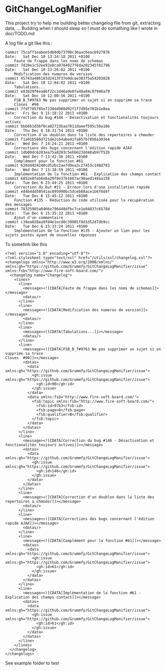 GitChangeLogManifier
====================

This project try to help me building better changelog file from git, extracting data, ...
Building when I should sleep so I must do somathing like I wrote in doc/TODO.md

A log file a git like this :

	commit 75caff1eabee5d60db73708c36aac6eac6927876
	Date:   Sat Dec 10 13:34:18 2011 +0100
		Faute de frappe dans les noms de schemas
	commit 7d20e1c52ee92e8ca9784027f6da202345f81796
	Date:   Sat Dec 10 13:26:02 2011 +0100
		Modification des numeros de version
	commit 45743a486183d2413f37e0dcae383f5a54203828
	Date:   Sat Dec 10 12:04:02 2011 +0100
		Tabulations...
	commit e83829f6ea86f22c1d46a9e8fa48a84c87946a79
	Date:   Sat Dec 10 12:00:56 2011 +0100
		FSB_B_T#9763 Ne pas supprimer un sujet si on supprime sa trace
		Closes  #90
	commit 7fdf785705e7230dd908d92f1f7d95e701b1e8ea
	Date:   Fri Dec 9 15:18:22 2011 +0100
		Correction du bug #146 - Désactivation et fonctionalités toujours actives
	commit bbb6b1d36f8ca02723baa7811daeef595c58a186
	Date:   Thu Dec 8 18:31:54 2011 +0100
		Correction d'un doublon dans la liste des repertoires a chmoder
	commit f1a91b566d721de2c64abe41fa857b7856a303e4
	Date:   Wed Dec 7 14:24:21 2011 +0100
		Corrections des bugs concernant l'édition rapide AJAX
	commit 1db00dc6283ea75a8203c5ebb623dd48ab97f52b
	Date:   Wed Dec 7 13:42:36 2011 +0100
		Complément pour la fonction #61
	commit 626d4924240cd52bc2ae7d9ea3c27453c148d783
	Date:   Wed Dec 7 13:38:59 2011 +0100
		Implémentation de la fonction #61 - Explication des champs contact
	commit 6852e8feb6e6a29f8e37b1667ac98aed148aa158
	Date:   Tue Dec 6 23:49:25 2011 +0100
		Correction du but #21 - Erreur lors d'une installation rapide
	commit ed4b4dd50541ac895990bc5dceb68ace1b6f6d4f
	Date:   Tue Dec 6 15:45:12 2011 +0100
		Fonction #135 - Réduction du code utilisée pour la récupération des messages
	commit 78325985a0466e796448dfbc7ce1e84837c6578d
	Date:   Tue Dec 6 15:35:32 2011 +0100
		Ajout d'un commentaire
	commit c39ea028ea9f04e1ecd0c39901f8d1d52d7db9cc
	Date:   Tue Dec 6 15:33:24 2011 +0100
		Implémentation de la fonction #135 - Ajouter un lien pour les sujets postés ayant de nouvelles réponses

To sometinh like this

	<?xml version="1.0" encoding="utf-8"?>
	<?xml-stylesheet type="text/xsl" href="/utils/xsl/changelog.xsl"?>
	<changelogs xmlns="http://www.w3.org/2000/xmlns/" xmlns:gh="https://github.com/Grummfy/GitChangeLogManifier/issue" xmlns:fsb="http://www.fire-soft-board.com/">
	  <changelog name="Changelog">
		<lines>
		  <line>
			<message><![CDATA[Faute de frappe dans les noms de schemas]]></message>
			<datas/>
		  </line>
		  <line>
			<message><![CDATA[Modification des numeros de version]]></message>
			<datas/>
		  </line>
		  <line>
			<message><![CDATA[Tabulations...]]></message>
			<datas/>
		  </line>
		  <line>
			<message><![CDATA[FSB_B_T#9763 Ne pas supprimer un sujet si on supprime sa trace
	Closes  #90]]></message>
			<datas>
			  <data xmlns:gh="https://github.com/Grummfy/GitChangeLogManifier/issue">
				<gh:issue xmlns:gh="https://github.com/Grummfy/GitChangeLogManifier/issue">
				  <gh:id>90</gh:id>
				</gh:issue>
			  </data>
			  <data xmlns:fsb="http://www.fire-soft-board.com/">
				<fsb:topic xmlns:fsb="http://www.fire-soft-board.com/">
				  <fsb:id>9763</fsb:id>
				  <fsb:page>0</fsb:page>
				  <fsb:qualifier>B</fsb:qualifier>
				</fsb:topic>
			  </data>
			</datas>
		  </line>
		  <line>
			<message><![CDATA[Correction du bug #146 - Désactivation et fonctionalités toujours actives]]></message>
			<datas>
			  <data xmlns:gh="https://github.com/Grummfy/GitChangeLogManifier/issue">
				<gh:issue xmlns:gh="https://github.com/Grummfy/GitChangeLogManifier/issue">
				  <gh:id>146</gh:id>
				</gh:issue>
			  </data>
			</datas>
		  </line>
		  <line>
			<message><![CDATA[Correction d'un doublon dans la liste des repertoires a chmoder]]></message>
			<datas/>
		  </line>
		  <line>
			<message><![CDATA[Corrections des bugs concernant l'édition rapide AJAX]]></message>
			<datas/>
		  </line>
		  <line>
			<message><![CDATA[Complément pour la fonction #61]]></message>
			<datas>
			  <data xmlns:gh="https://github.com/Grummfy/GitChangeLogManifier/issue">
				<gh:issue xmlns:gh="https://github.com/Grummfy/GitChangeLogManifier/issue">
				  <gh:id>61</gh:id>
				</gh:issue>
			  </data>
			</datas>
		  </line>
		  <line>
			<message><![CDATA[Implémentation de la fonction #61 - Explication des champs contact]]></message>
			<datas>
			  <data xmlns:gh="https://github.com/Grummfy/GitChangeLogManifier/issue">
				<gh:issue xmlns:gh="https://github.com/Grummfy/GitChangeLogManifier/issue">
				  <gh:id>61</gh:id>
				</gh:issue>
			  </data>
			</datas>
		  </line>
		</lines>
	  </changelog>
	</changelogs>

See example folder to test
